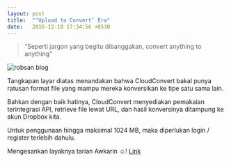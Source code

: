 ```yaml
---
layout: post
title:  "‘Upload to Convert’ Era"
date:   2016-12-18 17:34:56 +0530
---
```


> “Seperti jargon yang begitu dibanggakan, convert anything to anything”

![robsan blog](https://cdn-images-1.medium.com/max/600/1*1XckUDaaoNEdwgFvxe15OQ.png)

Tangkapan layar diatas menandakan bahwa CloudConvert bakal punya ratusan format file yang mampu mereka konversikan ke tipe satu sama lain.

Bahkan dengan baik hatinya, CloudConvert menyediakan pemakaian terintegrasi API, retrieve file lewat URL, dan hasil konversinya ditampung ke akun Dropbox kita.

Untuk penggunaan hingga maksimal 1024 MB, maka diperlukan login / register terlebih dahulu.

Mengesankan layaknya tarian Awkarin ☺! [Link](https://cloudconvert.org/)